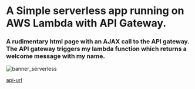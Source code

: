 # A Simple serverless app running on AWS Lambda with API Gateway.

### A rudimentary html page with an AJAX call to the API gateway. The API gateway triggers my lambda function which returns a welcome message with my name. 

![banner_serverless](https://s3.amazonaws.com/serverlesssite117/banner_serverless.png)

[api-url](http://serverlesssite117.s3-website-us-east-1.amazonaws.com/)
